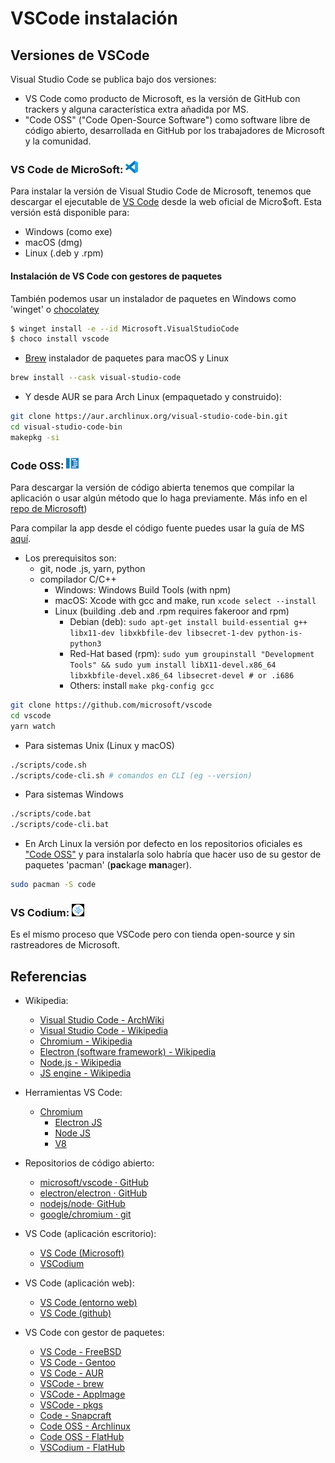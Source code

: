 # VSCode instalación

## Versiones de VSCode
Visual Studio Code se publica bajo dos versiones:

- VS Code como producto de Microsoft, es la versión de GitHub con trackers y alguna característica extra añadida por MS.
- "Code OSS" ("Code Open-Source Software") como software libre de código abierto, desarrollada en GitHub por los trabajadores de Microsoft y la comunidad.

### VS Code de MicroSoft: <img src="./img/vscode.svg" alt="drawing" width="20"/>

Para instalar la versión de Visual Studio Code de Microsoft, tenemos que descargar el ejecutable de [VS Code](https://code.visualstudio.com/#alt-downloads) desde la web oficial de Micro$oft. Esta versión está disponible para:
- Windows (como exe)
- macOS (dmg)
- Linux (.deb y .rpm)

#### Instalación de VS Code con gestores de paquetes
También podemos usar un instalador de paquetes en Windows como 'winget' o [chocolatey](https://community.chocolatey.org/packages/vscode)
```bash
$ winget install -e --id Microsoft.VisualStudioCode
$ choco install vscode
```

- [Brew](https://brew.sh) instalador de paquetes para macOS y Linux
```sh
brew install --cask visual-studio-code
```

- Y desde AUR se para Arch Linux (empaquetado y construido):
```sh
git clone https://aur.archlinux.org/visual-studio-code-bin.git
cd visual-studio-code-bin
makepkg -si
```

### Code OSS: <img src="./img/code-oss.svg" alt="drawing" width="20"/>
Para descargar la versión de código abierta tenemos que compilar la aplicación o usar algún método que lo haga previamente. Más info en el [repo de Microsoft](https://github.com/microsoft/vscode/wiki/How-to-Contribute))

Para compilar la app desde el código fuente puedes usar la guía de MS [aquí](https://github.com/microsoft/vscode/wiki/How-to-Contribute#build-and-run).

- Los prerequisitos son: 
  - git, node .js, yarn, python
  - compilador C/C++
    - Windows: Windows Build Tools (with npm)
    - macOS: Xcode with gcc and make, run `xcode select --install`
    - Linux (building .deb and .rpm requires fakeroor and rpm)
      - Debian (deb): `sudo apt-get install build-essential g++ libx11-dev libxkbfile-dev libsecret-1-dev python-is-python3`
      - Red-Hat based (rpm): `sudo yum groupinstall "Development Tools" && sudo yum install libX11-devel.x86_64 libxkbfile-devel.x86_64 libsecret-devel # or .i686`
      - Others: install `make pkg-config gcc`

```sh
git clone https://github.com/microsoft/vscode
cd vscode
yarn watch
```

- Para sistemas Unix (Linux y macOS)
```sh
./scripts/code.sh
./scripts/code-cli.sh # comandos en CLI (eg --version)
```

- Para sistemas Windows
```sh
./scripts/code.bat
./scripts/code-cli.bat
```

- En Arch Linux la versión por defecto en los repositorios oficiales es ["Code OSS"](https://archlinux.org/packages/extra/x86_64/code/) y para instalarla solo habría que hacer uso de su gestor de paquetes 'pacman' (**pac**kage **man**ager).
```bash
sudo pacman -S code
```

### VS Codium: <img src="./img/vscodium.svg" alt="drawing" width="20"/>
Es el mismo proceso que VSCode pero con tienda open-source y sin rastreadores de Microsoft.

## Referencias

- Wikipedia:
    - [Visual Studio Code - ArchWiki](https://wiki.archlinux.org/title/Visual_Studio_Code)
	- [Visual Studio Code - Wikipedia](https://es.wikipedia.org/wiki/Visual_Studio_Code)
	- [Chromium - Wikipedia](https://es.wikipedia.org/wiki/Chromium_(navegador))
	- [Electron (software framework) - Wikipedia](https://en.wikipedia.org/wiki/Electron_(software_framework))
	- [Node.js - Wikipedia](https://es.wikipedia.org/wiki/Node.js)
	- [JS engine - Wikipedia](https://en.wikipedia.org/wiki/V8_(JavaScript_engine))

- Herramientas VS Code:
	- [Chromium](https://www.chromium.org/chromium-projects/)
		- [Electron JS](https://www.electronjs.org/)
		- [Node JS](https://nodejs.org/en)
		- [V8](https://v8.dev/)

- Repositorios de código abierto:
	- [microsoft/vscode · GitHub](https://github.com/microsoft/vscode)
	- [electron/electron · GitHub](https://github.com/electron/electron)
	- [nodejs/node· GitHub](https://github.com/nodejs/node)
	- [google/chromium · git](https://chromium.googlesource.com/chromium/src)


- VS Code (aplicación escritorio):
	- [VS Code (Microsoft)](https://code.visualstudio.com/)
	- [VSCodium](https://vscodium.com/)

- VS Code (aplicación web):
	- [VS Code (entorno web)](https://vscode.dev/)
	- [VS Code (github)](https://github.dev/)

- VS Code con gestor de paquetes:
	- [VS Code - FreeBSD](https://www.freshports.org/editors/vscode#packages)
	- [VS Code - Gentoo](https://packages.gentoo.org/packages/app-editors/vscode)
	- [VS Code - AUR](https://aur.archlinux.org/packages/visual-studio-code-bin)
	- [VSCode - brew](https://formulae.brew.sh/cask/visual-studio-code)
	- [VSCode - AppImage](https://github.com/valicm/VSCode-AppImage)
	- [VSCode - pkgs](https://pkgs.org/search/?q=vscode)
	- [Code - Snapcraft](https://snapcraft.io/code)
	- [Code OSS - Archlinux](https://archlinux.org/packages/extra/x86_64/code/)
	- [Code OSS - FlatHub](https://flathub.org/apps/com.visualstudio.code-oss)
	- [VSCodium - FlatHub](https://flathub.org/apps/com.vscodium.codium)
